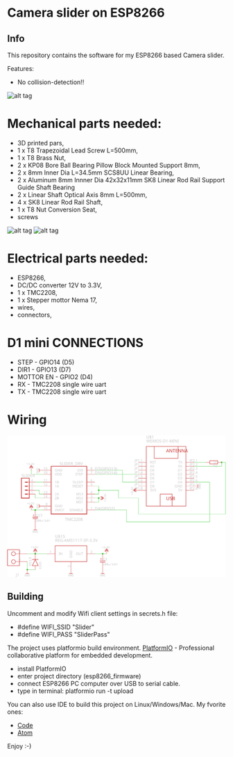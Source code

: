 # Camera slider on ESP8266

## Info

This repository contains the software for my ESP8266 based Camera slider.

Features:
- No collision-detection!!

![alt tag](https://github.com/BubuHub/ESP8266_Camera_Slider/blob/main/blob/assets/slider.png)


# Mechanical parts needed:
* 3D printed pars,
* 1 x T8 Trapezoidal Lead Screw L=500mm,
* 1 x T8 Brass Nut,
* 2 x KP08 Bore Ball Bearing Pillow Block Mounted Support 8mm,
* 2 x 8mm Inner Dia L=34.5mm SCS8UU Linear Bearing,
* 2 x Aluminum 8mm Innner Dia 42x32x11mm SK8 Linear Rod Rail Support Guide Shaft Bearing
* 2 x Linear Shaft Optical Axis 8mm L=500mm,
* 4 x SK8 Linear Rod Rail Shaft,
* 1 x T8 Nut Conversion Seat,
* screws


![alt tag](https://github.com/BubuHub/ESP8266_Camera_Slider/blob/main/blob/assets/front.png)
![alt tag](https://github.com/BubuHub/ESP8266_Camera_Slider/blob/main/blob/assets/rear.png)


# Electrical parts needed:
* ESP8266,
* DC/DC converter 12V to 3.3V,
* 1 x TMC2208,
* 1 x Stepper mottor Nema 17,
* wires,
* connectors,


# D1 mini CONNECTIONS
* STEP      - GPIO14 (D5)
* DIR1      - GPIO13 (D7)
* MOTTOR EN - GPIO2  (D4)
* RX        - TMC2208 single wire uart
* TX        - TMC2208 single wire uart
# Wiring

![alt tag](https://github.com/BubuHub/ESP8266_Camera_Slider/blob/main/blob/assets/schematic.png)

## Building

Uncomment and modify Wifi client settings in secrets.h file:
* #define WIFI_SSID                "Slider"
* #define WIFI_PASS                "SliderPass"

The project uses platformio build environment. 
[PlatformIO](https://platformio.org/) - Professional collaborative platform for embedded development.

* install PlatformIO
* enter project directory (esp8266_firmware)
* connect ESP8266 PC computer over USB to serial cable.
* type in terminal:
  platformio run -t upload

You can also use IDE to build this project on Linux/Windows/Mac. My fvorite ones:
* [Code](https://code.visualstudio.com/) 
* [Atom](https://atom.io/)

Enjoy :-)

